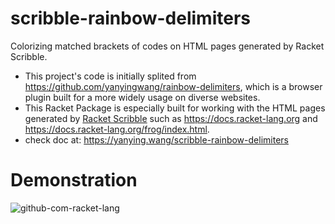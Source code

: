 scribble-rainbow-delimiters
===========================
Colorizing matched brackets of codes on HTML pages generated by Racket Scribble.

* This project's code is initially splited from https://github.com/yanyingwang/rainbow-delimiters, which is a browser plugin built for a more widely usage on diverse websites.
* This Racket Package is especially built for working with the HTML pages generated by [Racket Scribble](https://docs.racket-lang.org/scribble/) such as <https://docs.racket-lang.org> and <https://docs.racket-lang.org/frog/index.html>.
* check doc at: https://yanying.wang/scribble-rainbow-delimiters


# Demonstration
![github-com-racket-lang](https://raw.githubusercontent.com/yanyingwang/scribble-rainbow-delimiters/master/screenshot/docs-racket-lang-org.gif)


